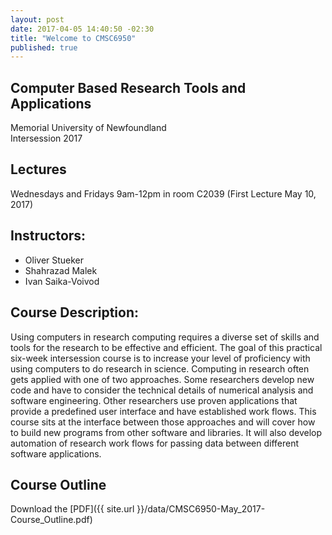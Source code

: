 ```yaml
---
layout: post
date: 2017-04-05 14:40:50 -02:30
title: "Welcome to CMSC6950"
published: true
---
```


## Computer Based Research Tools and Applications
  Memorial University of Newfoundland  
  Intersession 2017

## Lectures
  Wednesdays and Fridays 9am-12pm in room C2039 (First Lecture May 10, 2017)

## Instructors:

* Oliver Stueker
* Shahrazad Malek
* Ivan Saika-Voivod

## Course Description:

  Using computers in research computing requires a diverse set of skills and tools for the
  research to be effective and efficient. The goal of this practical six-week intersession course is
  to increase your level of proficiency with using computers to do research in science.
  Computing in research often gets applied with one of two approaches. Some researchers
  develop new code and have to consider the technical details of numerical analysis and software
  engineering. Other researchers use proven applications that provide a predefined user
  interface and have established work flows. This course sits at the interface between those
  approaches and will cover how to build new programs from other software and libraries. It will
  also develop automation of research work flows for passing data between different software
  applications.

## Course Outline

Download the [PDF]({{ site.url }}/data/CMSC6950-May_2017-Course_Outline.pdf)
